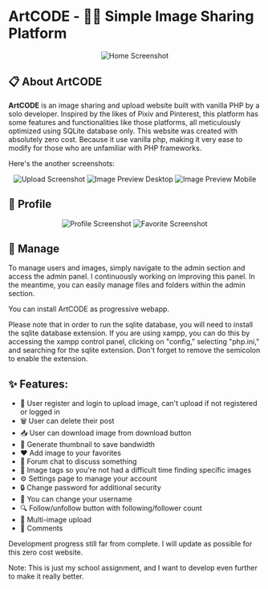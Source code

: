 # ArtCODE - 🎨🌐 Simple Image Sharing Platform

<p align="center">
  <img src="https://raw.githubusercontent.com/BurgerIsReal01/image/main/02.png" alt="Home Screenshot">
</p>

## :clipboard: About ArtCODE 

**ArtCODE** is an image sharing and upload website built with vanilla PHP by a solo developer. Inspired by the likes of Pixiv and Pinterest, this platform has some features and functionalities like those platforms, all meticulously optimized using SQLite database only. This website was created with absolutely zero cost. Because it use vanilla php, making it very ease to modify for those who are unfamiliar with PHP frameworks.

Here's the another screenshots:

<p align="center">
  <img src="https://raw.githubusercontent.com/BurgerIsReal01/image/main/01.png" alt="Upload Screenshot">
  <img src="https://raw.githubusercontent.com/BurgerIsReal01/image/main/03.png" alt="Image Preview Desktop">
  <img src="https://raw.githubusercontent.com/BurgerIsReal01/image/main/04.png" alt="Image Preview Mobile">
</p>

## :bust_in_silhouette: Profile

<p align="center">
  <img src="https://raw.githubusercontent.com/BurgerIsReal01/image/main/05.png" alt="Profile Screenshot">
  <img src="https://raw.githubusercontent.com/BurgerIsReal01/image/main/06.png" alt="Favorite Screenshot">
</p>

## :wrench: Manage

To manage users and images, simply navigate to the admin section and access the admin panel. I continuously working on improving this panel. In the meantime, you can easily manage files and folders within the admin section.

You can install ArtCODE as progressive webapp.

Please note that in order to run the sqlite database, you will need to install the sqlite database extension. If you are using xampp, you can do this by accessing the xampp control panel, clicking on "config," selecting "php.ini," and searching for the sqlite extension. Don't forget to remove the semicolon to enable the extension.

## :sparkles: Features:

- 📝 User register and login to upload image, can't upload if not registered or logged in
- 🗑️ User can delete their post
- 📥 User can download image from download button
- 🌅 Generate thumbnail to save bandwidth
- ❤️ Add image to your favorites
- 💬 Forum chat to discuss something
- 🔖 Image tags so you're not had a difficult time finding specific images
- ⚙️ Settings page to manage your account
- 🔒 Change password for additional security
- 👥 You can change your username
- 🔍 Follow/unfollow button with following/follower count
- 📸 Multi-image upload
- 💬 Comments

Development progress still far from complete. I will update as possible for this zero cost website.

Note: This is just my school assignment, and I want to develop even further to make it really better.
